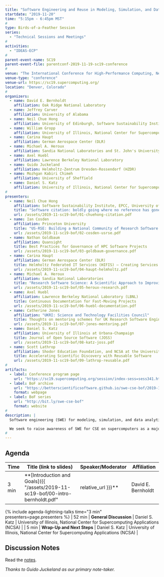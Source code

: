 ```yaml
---
title: "Software Engineering and Reuse in Modeling, Simulation, and Data Analytics for Science and Engineering"
startdate: "2019-11-20"
time: "5:15pm - 6:45pm MST"
#
type: Birds-of-a-Feather Session 
series: 
  - "Technical Sessions and Meetings"
#
activities:
  - "IDEAS-ECP"
#
parent-event-name: SC19
parent-event-file: parentconf-2019-11-19-sc19-conference
#
venue: "The International Conference for High-Performance Computing, Networking, Storage, and Analysis (SC19)"
venue-type: "conference"
venue-url: https://sc19.supercomputing.org/
location: "Denver, Colorado"
#
organizers:
  - name: David E. Bernholdt
    affiliation: Oak Ridge National Laboratory
  - name: Jeffrey Carver
    affiliation: University of Alabama
  - name: Neil Chue Hong
    affiliation: University of Edinburgh, Software Sustainability Institute
  - name: William Gropp
    affiliation: University of Illinois, National Center for Supercomputing Applications
  - name: Carina Haupt
    affiliation: German Aerospace Center (DLR)
  - name: Michael A. Heroux
    affiliation: Sandia National Laboratories and St. John's University
  - name: Axel Huebl
    affiliation: Lawrence Berkeley National Laboratory
  - name: Guido Juckeland
    affiliation: Helmholtz-Zentrum Dresden-Rossendorf (HZDR)
  - name: Mozhgan Kabiri Chimeh
    affiliation: University of Sheffield
  - name: Daniel S. Katz
    affiliation: University of Illinois, National Center for Supercomputing Applications
#
presenters:
  - name: Neil Chue Hong
    affiliation: Software Sustainability Institute, EPCC, University of Edinburgh
    title: "Software citation: boldly going where no reference has gone before"
    url: /assets/2019-11-sc19-bof/01-chuehong-citation.pdf
  - name: Ian Cosden
    affiliation: Princeton University
    title: "US-RSE: Building a National Community of Research Software Engineers"
    url: /assets/2019-11-sc19-bof/02-cosden-usrse.pdf
  - name: Nathan Goldbaum
    affiliation: Quansight
    title: Best Practices for Governance of HPC Software Projects
    url: /assets/2019-11-sc19-bof/03-goldbaum-governance.pdf
  - name: Carina Haupt
    affiliation: German Aerospace Center (DLR)
    title: Helmholtz Federated IT Services (HIFIS) – Creating Services together
    url: /assets/2019-11-sc19-bof/04-haupt-helmholtz.pdf
  - name: Michael A. Heroux
    affiliation: Sandia National Laboratories
    title: "Research Software Science: A Scientific Approach to Improving the Development and Use of Research Software"
    url: /assets/2019-11-sc19-bof/05-heroux-research.pdf
  - name: Axel Huebl
    affiliation: Lawrence Berkeley National Laboratory (LBNL)
    title: Continuous Documentation for Fast-Moving Projects
    url: /assets/2019-11-sc19-bof/06-huebl-documentation.pdf
  - name: Catherine Jones
    affiliation: "UKRI: Science and Technology Facilities Council"
    title: Thoughts on mentoring schemes for UK Research Software Engineers
    url: /assets/2019-11-sc19-bof/07-jones-mentoring.pdf
  - name: Daniel S. Katz
    affiliation: University of Illinois at Urbana-Champaign
    title: Journal of Open Source Software (JOSS)
    url: /assets/2019-11-sc19-bof/08-katz-joss.pdf
  - name: Scott Lathrop
    affiliation: Shodor Education Foundation, and NCSA at the University of Illinois
    title: Accelerating Scientific Discovery with Reusable Software
    url: /assets/2019-11-sc19-bof/09-lathrop-reusable.pdf
#
artifacts:
  - label: Conference program page
    url: "https://sc19.supercomputing.org/session/index-sess=sess341.html"
  - label: BoF archive
    url: "https://betterscientificsoftware.github.io/swe-cse-bof/2019-11-sc19-bof"
    format: webpage
  - label: BoF series
    url: "http://bit.ly/swe-cse-bof"
    format: website
#
description: |
  Software engineering (SWE) for modeling, simulation, and data analytics for computational science and engineering (CSE) is challenging, with ever-more sophisticated, higher fidelity simulation of ever-larger, more complex problems involving larger data volumes,more domains, and more researchers. Targeting both commodity and custom high-end computers multiplies these challenges. We invest significantly in creating these codes, but rarely talk about that experience; we just focus on the results.

  We seek to raise awareness of SWE for CSE on supercomputers as a major challenge, and develop an international "community of practice" to continue these important discussions outside of workshops and other "traditional" venues.
#
---
```

## Agenda

| Time | Title (link to slides) | Speaker/Moderator | Affiliation |
| -----|------------------------|-------------------|-------------|
| 3 min | **[Introduction and Goals]({{ "/assets/2019-11-sc19-bof/00-intro-bernholdt.pdf" | relative_url }})** | David E. Bernholdt | Oak Ridge National Laboratory
{% include agenda-lightning-talks time="3 min" presenters=page.presenters %}
| 52 min | **General Discussion** | Daniel S. Katz | University of Illinois, National Center for Supercomputing Applications (NCSA) |
| 5 min | **Wrap-Up and Next Steps** | Daniel S. Katz | University of Illinois, National Center for Supercomputing Applications (NCSA) |

## Discussion Notes

Read the [notes](bof-notes).

*Thanks to Guido Juckeland as our primary note-taker.*
